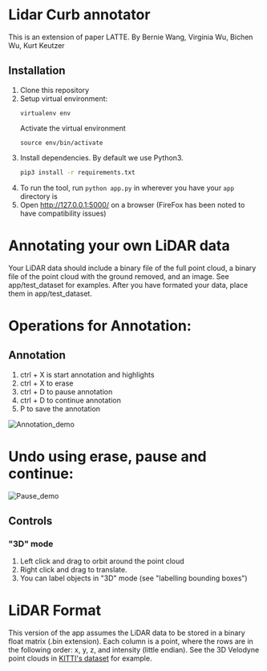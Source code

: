 # Lidar Curb annotator
This is an extension of paper LATTE.
By Bernie Wang, Virginia Wu, Bichen Wu, Kurt Keutzer
   

## Installation
1. Clone this repository
2. Setup virtual environment:
   ```Shell
   virtualenv env
   ```
   Activate the virtual environment
   ```Shell
   source env/bin/activate
   ```
3. Install dependencies. By default we use Python3.
   ```bash
   pip3 install -r requirements.txt
   ```
4. To run the tool, run `python app.py` in wherever you have your `app` directory is
5. Open http://127.0.0.1:5000/ on a browser (FireFox has been noted to have compatibility issues)

# Annotating your own LiDAR data
Your LiDAR data should include a binary file of the full point cloud, a binary file of the point cloud with the ground removed, and an image. See app/test_dataset for examples. After you have formated your data, place them in app/test_dataset. 

# Operations for Annotation:

## Annotation

1. ctrl + X is start annotation and highlights
2. ctrl + X to erase
3. ctrl + D to pause annotation
4. ctrl + D to continue annotation
3. P to save the annotation

![Annotation_demo](demo/Annotation_tool2.gif)

# Undo using erase, pause and continue:

![Pause_demo](demo/Annotation_tool4.gif)

## Controls
### "3D" mode
1. Left click and drag to orbit around the point cloud
2. Right click and drag to translate.
3. You can label objects in "3D" mode (see "labelling bounding boxes")

# LiDAR Format
This version of the app assumes the LiDAR data to be stored in a binary float matrix (.bin extension). 
Each column is a point, where the rows are in the following order: x, y, z, and intensity (little endian).
See the 3D Velodyne point clouds in [KITTI's dataset](http://www.cvlibs.net/datasets/kitti/raw_data.php) for example. 

